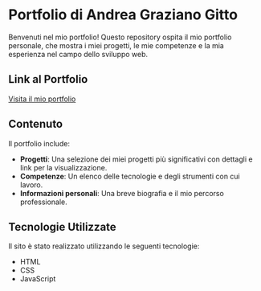 # Portfolio di Andrea Graziano Gitto

Benvenuti nel mio portfolio! Questo repository ospita il mio portfolio personale, che mostra i miei progetti, le mie competenze e la mia esperienza nel campo dello sviluppo web.

## Link al Portfolio

[Visita il mio portfolio](https://andrea-graziano-gitto.github.io/PortFolio_Andrea_Graziano_Gitto/#home)

## Contenuto

Il portfolio include:

- **Progetti**: Una selezione dei miei progetti più significativi con dettagli e link per la visualizzazione.
- **Competenze**: Un elenco delle tecnologie e degli strumenti con cui lavoro.
- **Informazioni personali**: Una breve biografia e il mio percorso professionale.

## Tecnologie Utilizzate

Il sito è stato realizzato utilizzando le seguenti tecnologie:

- HTML
- CSS
- JavaScript
